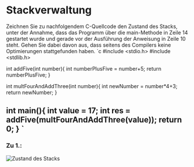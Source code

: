 # Stackverwaltung
Zeichnen Sie zu nachfolgendem C-Quellcode den Zustand des Stacks, unter der Annahme, dass das Programm über die main-Methode in Zeile 14 gestartet wurde und gerade vor der Ausführung der Anweisung in Zeile 10 steht. Gehen Sie dabei davon aus, dass seitens des Compilers keine Optimierungen stattgefunden haben.
`c
#include <stdio.h>
#include <stdlib.h>

int addFive(int number){
    int numberPlusFive = number+5;
    return numberPlusFive;
}

int multFourAndAddThree(int number){
    int newNumber = number*4+3;
    return newNumber;
}

int main(){
    int value = 17;
    int res = addFive(multFourAndAddThree(value));
    return 0;
}
`
---
### Zu 1.:
![Zustand des Stacks](https://cdn.discordapp.com/attachments/573590738634277029/965598498064048138/image0.jpg)

